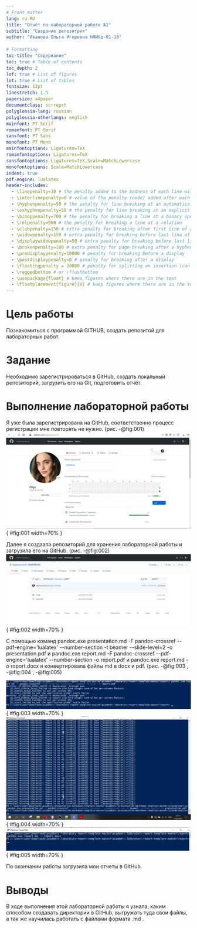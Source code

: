 ```yaml
---
# Front matter
lang: ru-RU
title: "Отчёт по лабораторной работе №1"
subtitle: "Создание репозитрия"
author: "Иванова Ольга Игоревна НФИбд-01-18"

# Formatting
toc-title: "Содержание"
toc: true # Table of contents
toc_depth: 2
lof: true # List of figures
lot: true # List of tables
fontsize: 12pt
linestretch: 1.5
papersize: a4paper
documentclass: scrreprt
polyglossia-lang: russian
polyglossia-otherlangs: english
mainfont: PT Serif
romanfont: PT Serif
sansfont: PT Sans
monofont: PT Mono
mainfontoptions: Ligatures=TeX
romanfontoptions: Ligatures=TeX
sansfontoptions: Ligatures=TeX,Scale=MatchLowercase
monofontoptions: Scale=MatchLowercase
indent: true
pdf-engine: lualatex
header-includes:
  - \linepenalty=10 # the penalty added to the badness of each line within a paragraph (no associated penalty node) Increasing the value makes tex try to have fewer lines in the paragraph.
  - \interlinepenalty=0 # value of the penalty (node) added after each line of a paragraph.
  - \hyphenpenalty=50 # the penalty for line breaking at an automatically inserted hyphen
  - \exhyphenpenalty=50 # the penalty for line breaking at an explicit hyphen
  - \binoppenalty=700 # the penalty for breaking a line at a binary operator
  - \relpenalty=500 # the penalty for breaking a line at a relation
  - \clubpenalty=150 # extra penalty for breaking after first line of a paragraph
  - \widowpenalty=150 # extra penalty for breaking before last line of a paragraph
  - \displaywidowpenalty=50 # extra penalty for breaking before last line before a display math
  - \brokenpenalty=100 # extra penalty for page breaking after a hyphenated line
  - \predisplaypenalty=10000 # penalty for breaking before a display
  - \postdisplaypenalty=0 # penalty for breaking after a display
  - \floatingpenalty = 20000 # penalty for splitting an insertion (can only be split footnote in standard LaTeX)
  - \raggedbottom # or \flushbottom
  - \usepackage{float} # keep figures where there are in the text
  - \floatplacement{figure}{H} # keep figures where there are in the text
---
```


# Цель работы

Познакомиться с программой GITHUB, создать репозитой для лабораторных работ.

# Задание

Необходимо зарегистрироваться в GitHub, создать локальный репозиторий, загрузить его на Git, подготовить отчёт.

# Выполнение лабораторной работы

Я уже была зарегистрирована на GitHub, соответственно процесс регистрации мне повторять не нужно. (рис. -@fig:001)
![рисунок 1](image/screen01.jpg){ #fig:001 width=70% }

Далее я создаала репозиторий для хранения лабораторной работы и загрузила его на GitHub. (рис. -@fig:002)
![рисунок 2](image/screen02.jpg){ #fig:002 width=70% }

С помощью команд pandoc.exe presentation.md -F pandoc-crossref  --pdf-engine='lualatex' --number-section -t beamer --slide-level=2 -o presentation.pdf и pandoc.exe report.md -F pandoc-crossref --pdf-engine='lualatex' --number-section -o report.pdf 
и pandoc.exe report.md -o roport.docx я конвертировала файлы md в docx и pdf. (рис. -@fig:003 , -@fig:004 , -@fig:005)

![рисунок 3](image/screen03.jpg){ #fig:003 width=70% }
![рисунок 4](image/screen04.jpg){ #fig:004 width=70% }
![рисунок 5](image/screen05.jpg){ #fig:005 width=70% }

По окончании работы загрузила мои отчеты в GitHub.


# Выводы

В ходе выполнения этой лабораторной работы я узнала, каким способом создавать директории в GitHub, выгружать туда свои файлы, а так же научилась работать с файлами формата .md .
